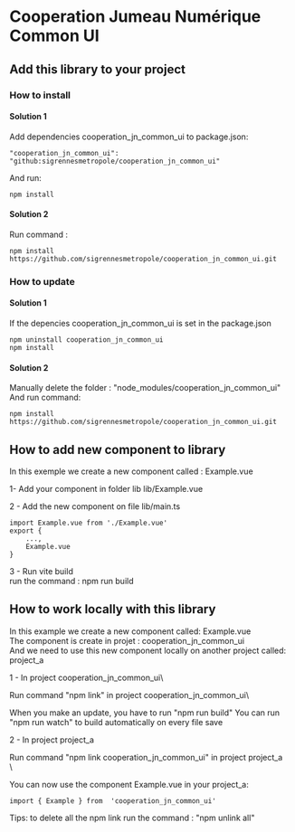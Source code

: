 # Cooperation Jumeau Numérique Common UI
## Add this library to your project
### How to install 

#### Solution 1
Add dependencies cooperation_jn_common_ui to package.json:

    "cooperation_jn_common_ui": "github:sigrennesmetropole/cooperation_jn_common_ui"

And run:

    npm install

#### Solution 2
Run command :

    npm install https://github.com/sigrennesmetropole/cooperation_jn_common_ui.git

### How to update

#### Solution 1
If the depencies cooperation_jn_common_ui is set in the package.json

    npm uninstall cooperation_jn_common_ui
    npm install

#### Solution 2

Manually delete the folder : "node_modules/cooperation_jn_common_ui"\
And run command:

    npm install https://github.com/sigrennesmetropole/cooperation_jn_common_ui.git

## How to add new component to library

In this exemple we create a new component called : Example.vue

1- Add your component in folder lib 
lib/Example.vue

2 - Add the new component on file lib/main.ts

    import Example.vue from './Example.vue'
    export {
    	...,
    	Example.vue
    }
     
3 - Run vite build\
run the command : npm run build 

## How to work locally with this library

In this example we create a new component called: Example.vue\
The component is create in projet : cooperation_jn_common_ui\
And we need to use this new component locally on another project called: project_a

1 - In project cooperation_jn_common_ui\

Run command "npm link" in project cooperation_jn_common_ui\

When you make an update, you have to run "npm run build"
You can run "npm run watch" to build automatically on every file save

2 - In project project_a

Run command "npm link cooperation_jn_common_ui" in project project_a\
\

You can now use the component Example.vue in your project_a:

    import { Example } from  'cooperation_jn_common_ui'

Tips: to delete all the npm link run the command : "npm unlink all"